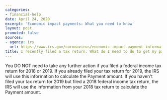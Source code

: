 ```yaml
---
categories:
- financial-help
date: April 24, 2020
excerpt: 'Economic impact payments: What you need to know'
layout: post
promoted: false
sources:
- agency: irs
  url: https://www.irs.gov/coronavirus/economic-impact-payment-information-center
title: I recently filed a tax return. What do I need to do to get my payment?
---
```


You DO NOT need to take any further action if you filed a federal income tax return for 2018 or 2019. If you already filed your tax return for 2019, the IRS will use this information to calculate the Payment amount. If you haven't filed your tax return for 2019 but filed a 2018 federal income tax return, the IRS will use the information from your 2018 tax return to calculate the Payment amount.
